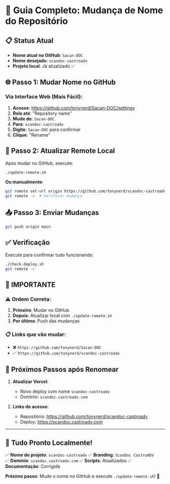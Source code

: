 # 🔄 Guia Completo: Mudança de Nome do Repositório

## 📋 **Status Atual**
- **Nome atual no GitHub**: `Sacan-DOC`
- **Nome desejado**: `scandoc-castroadv`
- **Projeto local**: Já atualizado ✅

## 🌐 **Passo 1: Mudar Nome no GitHub**

### Via Interface Web (Mais Fácil):
1. **Acesse**: https://github.com/tonynerd/Sacan-DOC/settings
2. **Role até**: "Repository name"
3. **Mude de**: `Sacan-DOC`
4. **Para**: `scandoc-castroadv`
5. **Digite**: `Sacan-DOC` para confirmar
6. **Clique**: "Rename"

## 🔧 **Passo 2: Atualizar Remote Local**

Após mudar no GitHub, execute:

```bash
./update-remote.sh
```

**Ou manualmente**:
```bash
git remote set-url origin https://github.com/tonynerd/scandoc-castroadv.git
git remote -v  # Verificar mudança
```

## 📤 **Passo 3: Enviar Mudanças**

```bash
git push origin main
```

## ✅ **Verificação**

Execute para confirmar tudo funcionando:
```bash
./check-deploy.sh
git remote -v
```

## 🚨 **IMPORTANTE**

### ⚠️ **Ordem Correta**:
1. **Primeiro**: Mudar no GitHub
2. **Depois**: Atualizar local com `./update-remote.sh`
3. **Por último**: Push das mudanças

### 📋 **Links que vão mudar**:
- ❌ `https://github.com/tonynerd/Sacan-DOC`
- ✅ `https://github.com/tonynerd/scandoc-castroadv`

## 🔗 **Próximos Passos após Renomear**

1. **Atualizar Vercel**:
   - Novo deploy com nome `scandoc-castroadv`
   - Domínio: `scandoc.castroadv.com`

2. **Links de acesso**:
   - Repositório: https://github.com/tonynerd/scandoc-castroadv
   - Deploy: https://scandoc.castroadv.com

---

## 🚀 **Tudo Pronto Localmente!**

✅ **Nome do projeto**: `scandoc-castroadv`
✅ **Branding**: `ScanDoc CastroADV`  
✅ **Domínio**: `scandoc.castroadv.com`
✅ **Scripts**: Atualizados
✅ **Documentação**: Corrigida

**Próximo passo**: Mude o nome no GitHub e execute `./update-remote.sh`! 🎉